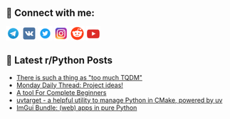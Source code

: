 ## 🔎 Connect with me:
[<img src="https://github.com/bullbesh/bullbesh/blob/main/images/Telegram.png" width="32" height="32" />](https://t.me/bullbesh)
[<img src="https://github.com/bullbesh/bullbesh/blob/main/images/VK.png" width="32" height="32" />](https://vk.com/bullbesh)
[<img src="https://github.com/bullbesh/bullbesh/blob/main/images/Twitter.png" width="32" height="32" />](https://twitter.com/bullbesh1)
[<img src="https://github.com/bullbesh/bullbesh/blob/main/images/Instagram.png" width="32" height="32" />](https://www.instagram.com/bullbesh)
[<img src="https://github.com/bullbesh/bullbesh/blob/main/images/Reddit.png" width="32" height="32" />](https://www.reddit.com/user/bullbesh)
[<img src="https://github.com/bullbesh/bullbesh/blob/main/images/YouTube.png" width="32" height="32" />](https://www.youtube.com/channel/UCtfjRs6uzgq5mfm8S06WTcg)

## 📕 Latest r/Python Posts
<!-- BLOG-POST-LIST:START -->
- [There is such a thing as &quot;too much TQDM&quot;](https://www.reddit.com/r/Python/comments/1lthva4/there_is_such_a_thing_as_too_much_tqdm/)
- [Monday Daily Thread: Project ideas!](https://www.reddit.com/r/Python/comments/1ltfxpq/monday_daily_thread_project_ideas/)
- [A tool For Complete Beginners](https://www.reddit.com/r/Python/comments/1ltfwxf/a_tool_for_complete_beginners/)
- [uvtarget - a helpful utility to manage Python in CMake, powered by uv](https://www.reddit.com/r/Python/comments/1ltflgx/uvtarget_a_helpful_utility_to_manage_python_in/)
- [ImGui Bundle: &lpar;web&rpar; apps in pure Python](https://www.reddit.com/r/Python/comments/1ltalg4/imgui_bundle_web_apps_in_pure_python/)
<!-- BLOG-POST-LIST:END -->
